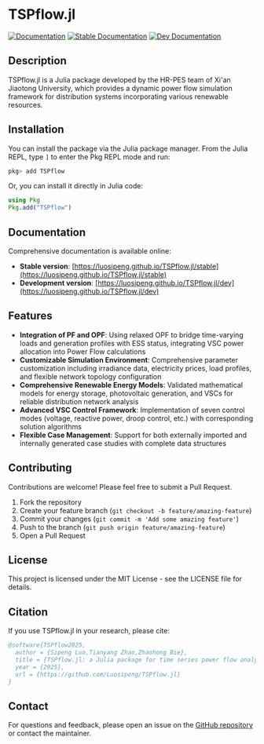 # TSPflow.jl

[![Documentation](https://github.com/Luosipeng/TSPflow.jl/actions/workflows/documentation.yml/badge.svg)](https://github.com/Luosipeng/TSPflow.jl/actions/workflows/documentation.yml)
[![Stable Documentation](https://img.shields.io/badge/docs-stable-blue.svg)](https://luosipeng.github.io/TSPflow.jl/stable)
[![Dev Documentation](https://img.shields.io/badge/docs-dev-blue.svg)](https://luosipeng.github.io/TSPflow.jl/dev)

## Description

TSPflow.jl is a Julia package developed by the HR-PES team of Xi'an Jiaotong University, which provides a dynamic power flow simulation framework for distribution systems incorporating various renewable resources.

## Installation

You can install the package via the Julia package manager. From the Julia REPL, type `]` to enter the Pkg REPL mode and run:

```julia
pkg> add TSPflow
```

Or, you can install it directly in Julia code:

```julia
using Pkg
Pkg.add("TSPflow")
```

## Documentation

Comprehensive documentation is available online:

- **Stable version**: [https://luosipeng.github.io/TSPflow.jl/stable](https://luosipeng.github.io/TSPflow.jl/stable)
- **Development version**: [https://luosipeng.github.io/TSPflow.jl/dev](https://luosipeng.github.io/TSPflow.jl/dev)


## Features

- **Integration of PF and OPF**: Using relaxed OPF to bridge time-varying loads and generation profiles with ESS status, integrating VSC power allocation into Power Flow calculations
- **Customizable Simulation Environment**: Comprehensive parameter customization including irradiance data, electricity prices, load profiles, and flexible network topology configuration
- **Comprehensive Renewable Energy Models**: Validated mathematical models for energy storage, photovoltaic generation, and VSCs for reliable distribution network analysis
- **Advanced VSC Control Framework**: Implementation of seven control modes (voltage, reactive power, droop control, etc.) with corresponding solution algorithms
- **Flexible Case Management**: Support for both externally imported and internally generated case studies with complete data structures

## Contributing

Contributions are welcome! Please feel free to submit a Pull Request.

1. Fork the repository
2. Create your feature branch (`git checkout -b feature/amazing-feature`)
3. Commit your changes (`git commit -m 'Add some amazing feature'`)
4. Push to the branch (`git push origin feature/amazing-feature`)
5. Open a Pull Request

## License

This project is licensed under the MIT License - see the LICENSE file for details.

## Citation

If you use TSPflow.jl in your research, please cite:

```bibtex
@software{TSPflow2025,
  author = {Sipeng Luo,Tianyang Zhao,Zhaohong Bie},
  title = {TSPflow.jl: a Julia package for time series power flow analysis},
  year = {2025},
  url = {https://github.com/Luosipeng/TSPflow.jl}
}
```

## Contact

For questions and feedback, please open an issue on the [GitHub repository](https://github.com/Luosipeng/TSPflow.jl/issues) or contact the maintainer.